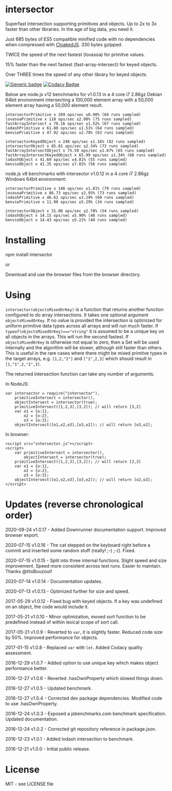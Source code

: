 # intersector

Superfast intersection supporting primitives and objects. Up to 2x to 3x faster than other libraries. In the age of big data, you need it.

Just 685 bytes of ES5 compatible minified code with no dependencies when compressed with [CloakedJS](https://cloakedjs.com/). 330 bytes gzipped.

TWICE the speed of the next fastest (lovasoa) for primitve values.

15% faster than the next fastest (fast-array-intersect) for keyed objects.

Over THREE times the speed of any other library for keyed objects.

[![Generic badge](https://img.shields.io/badge/Downrunner-Runnable-green.svg)](https://anywhichway.github.io/intersector/downrunner.html)
[![Codacy Badge](https://api.codacy.com/project/badge/Grade/b4709e14023040cbb957b7c587be236b)](https://www.codacy.com/app/syblackwell/intersector?utm_source=github.com&amp;utm_medium=referral&amp;utm_content=anywhichway/intersector&amp;utm_campaign=Badge_Grade)

Below are node.js v12 benchmarks for v1.0.13 in a 4 core i7 2.86gz Debian 64bit environment intersecting a 100,000 element array with a 50,000 element array having a 50,000 element result.

```
intersectorPrimitive x 269 ops/sec ±0.90% (84 runs sampled)
lovasoaPrimitive x 118 ops/sec ±2.08% (75 runs sampled)
fastArrayIntersect x 78.16 ops/sec ±1.52% (67 runs sampled)
lodashPrimitive x 61.80 ops/sec ±1.51% (64 runs sampled)
benviePrimitive x 47.92 ops/sec ±2.78% (63 runs sampled)
```

```
intersectorKeyedObject x 248 ops/sec ±1.16% (82 runs sampled)
intersectorObject x 85.81 ops/sec ±2.34% (73 runs sampled)
fastArrayIntersectObject x 75.59 ops/sec ±1.67% (65 runs sampled)
fastArrayIntersectKeyedObject x 65.99 ops/sec ±1.34% (68 runs sampled)
lodashObject x 41.69 ops/sec ±4.81% (55 runs sampled)
benvieObject x 41.35 ops/sec ±7.02% (56 runs sampled)
```

node.js v8 benchmarks with intersector v1.0.12 in a 4 core i7 2.86gz Windows 64bit environment:

```
intersectorPrimitive x 146 ops/sec ±1.81% (79 runs sampled)
lovasoaPrimitive x 86.73 ops/sec ±2.93% (73 runs sampled)
lodashPrimitive x 46.62 ops/sec ±3.29% (60 runs sampled)
benviePrimitive x 11.90 ops/sec ±5.29% (34 runs sampled)
```

```
intersectorObject x 31.08 ops/sec ±2.78% (54 runs sampled)
lodashObject x 14.15 ops/sec ±5.90% (40 runs sampled)
benvieObject x 14.43 ops/sec ±5.22% (40 runs sampled)
```

# Installing

npm install intersector

or

Download and use the browser files from the browser directory.

# Using

`intersector(objectsMixedOrKey)` is a function that returns another function configured to do array intersections. It takes one optional argument `objectsMixedOrKey`. If no 
value is provided the intersection is optimized for uniform primitive data types across all arrays and will run much faster. If `typeof(objectsMixedOrKey)==="string"` it is assumed 
to be a unique key on all objects in the arrays. This will run the second fastest. If `objectsMixedOrKey` is otherwise not equal to zero, then a Set will be used internally and the algorithm 
will be slower, although still faster than others. This is useful in the rare cases where there might be mixed primitve types in the target arrays, e.g. `[1,2,"2"]` and `["1",2,3]` which should
result in `[1,"1",2,"2",3]`.

The returned intersection function can take any number of arguments.

In NodeJS:

```
var intersector = require("intersector"),
	primitiveIntersect = intersector(),
	objectIntersect = intersector(true);
	primitiveIntersect([1,2,3],[3,2]); // will return [3,2]
	var o1 = {o:1},
		o2 = {o:2},
		o3 = {o:3};
	objectIntersect([o1,o2,o3],[o3,o2]); // will return [o3,o2];
```

In browser:

```
<script src="intersector.js"></script>
<script>
	var primitiveIntersect = intersector(),
		objectIntersect = intersector(true);
	primitiveIntersect([1,2,3],[3,2]); // will return [2,3]
	var o1 = {o:1},
		o2 = {o:2},
		o3 = {o:3};
	objectIntersect([o1,o2,o3],[o3,o2]); // will return [o2,o3];
</script>
```

# Updates (reverse chronological order)

2020-09-24 v1.0.17 - Added Downrunner documentation support. Improved browser export.

2020-07-15 v1.0.16	- The cat stepped on the keyboard right before a commit and inserted some random stuff (really! ;-) ;-(). Fixed.

2020-07-15 v1.0.15 - Split into three internal functions. Slight speed and size improvement. Speed more consistent across test runs. Easier to maintain. Thanks @titoBouzout!

2020-07-14 v1.0.14 - Documentation updates.

2020-07-13 v1.0.13 - Optimized further for size and speed.

2017-05-29 v1.0.12 - Fixed bug with keyed objects. If a key was undefined on an object, the code would include it.

2017-05-21 v1.0.10 - Minor optimization, moved sort function to be predefined instead of within lexical scope of sort call.

2017-05-21 v1.0.9 - Reverted to `var`, it is slightly faster. Reduced code size by 50%. Improved performance for objects.

2017-01-15 v1.0.8 - Replaced `var` with `let`. Added Codacy quality assessment.

2016-12-29 v1.0.7 - Added option to use unique key which makes object performance better.

2016-12-27 v1.0.6 - Reverted .hasOwnProperty which slowed things down.

2016-12-27 v1.0.5 - Updated benchmark.

2016-12-27 v1.0.4 - Corrected dev package dependencies. Modified code to use .hasOwnProperty.

2016-12-24 v1.0.3 - Exposed a jsbenchmarks.com benchmark specification. Updated documentation.

2016-12-24 v1.0.2 - Corrected git repository reference in package.json.

2016-12-23 v1.0.1 - Added lodash intersection to benchmark.

2016-12-21 v1.0.0 - Initial public release.

# License

MIT - see LICENSE file
